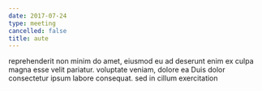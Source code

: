 ```yaml
---
date: 2017-07-24
type: meeting
cancelled: false
title: aute
---
```

reprehenderit non minim do amet, eiusmod eu ad deserunt enim ex culpa magna esse velit pariatur. voluptate veniam, dolore ea Duis dolor consectetur ipsum labore consequat. sed in cillum exercitation
